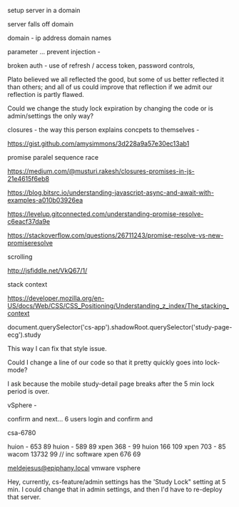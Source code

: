 

setup server in a  domain

server falls off domain

domain - ip address
domain names

parameter ... prevent injection - 

broken auth - use of refresh / access token, password controls, 

Plato believed we all reflected the good, but some of us better reflected it than others; and all of us could improve that reflection if we admit our reflection is partly flawed. 

Could we change the study lock expiration by changing the code or is admin/settings the only way?



closures - the way this person explains concpets to themselves - 

https://gist.github.com/amysimmons/3d228a9a57e30ec13ab1

promise paralel sequence race

https://medium.com/@musturi.rakesh/closures-promises-in-js-21e4615f6eb8

https://blog.bitsrc.io/understanding-javascript-async-and-await-with-examples-a010b03926ea

https://levelup.gitconnected.com/understanding-promise-resolve-c6eacf37da9e

https://stackoverflow.com/questions/26711243/promise-resolve-vs-new-promiseresolve

scrolling

http://jsfiddle.net/VkQ67/1/


stack context

https://developer.mozilla.org/en-US/docs/Web/CSS/CSS_Positioning/Understanding_z_index/The_stacking_context

document.querySelector('cs-app').shadowRoot.querySelector('study-page-ecg').study


  This way I can fix that style issue. 

Could I change a line of our code so that it pretty quickly goes into lock-mode? 

I ask because the mobile study-detail page breaks after the 5 min lock period is over. 

vSphere - 

confirm and next... 
6 users login and confirm and 

csa-6780

huion - 653 89
huion - 589 89
xpen 368 - 99
huion 166 109
xpen 703 - 85
wacom 13732 99 // inc software
xpen 676 69

meldejesus@epiphany.local
vmware vsphere

Hey, currently, cs-feature/admin settings has the 'Study Lock" setting at 5 min.  I could change that in admin settings, and then I'd have to re-deploy that server. 